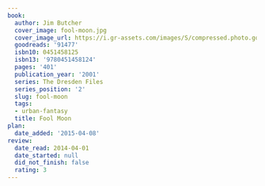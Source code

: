 ```yaml
---
book:
  author: Jim Butcher
  cover_image: fool-moon.jpg
  cover_image_url: https://i.gr-assets.com/images/S/compressed.photo.goodreads.com/books/1507307616l/91477._SY160_.jpg
  goodreads: '91477'
  isbn10: 0451458125
  isbn13: '9780451458124'
  pages: '401'
  publication_year: '2001'
  series: The Dresden Files
  series_position: '2'
  slug: fool-moon
  tags:
  - urban-fantasy
  title: Fool Moon
plan:
  date_added: '2015-04-08'
review:
  date_read: 2014-04-01
  date_started: null
  did_not_finish: false
  rating: 3
---
```

